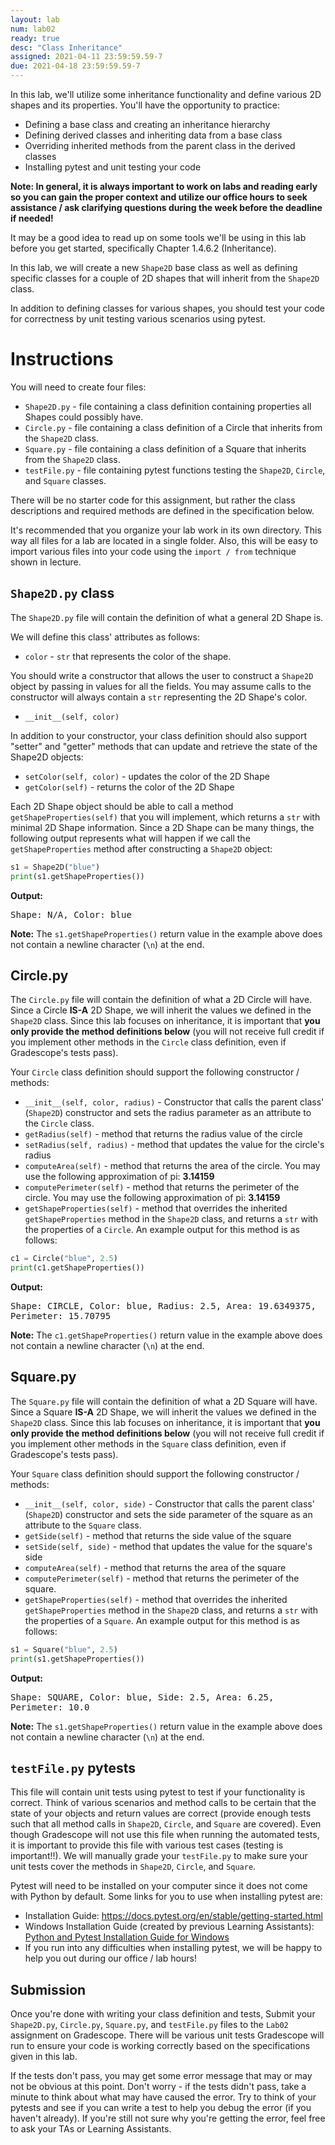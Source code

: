 ```yaml
---
layout: lab
num: lab02
ready: true
desc: "Class Inheritance"
assigned: 2021-04-11 23:59:59.59-7
due: 2021-04-18 23:59:59.59-7
---
```


In this lab, we'll utilize some inheritance functionality and define various 2D shapes and its properties. You'll have the opportunity to practice:

* Defining a base class and creating an inheritance hierarchy
* Defining derived classes and inheriting data from a base class
* Overriding inherited methods from the parent class in the derived classes
* Installing pytest and unit testing your code

**Note: In general, it is always important to work on labs and reading early so you can gain the proper context and utilize our office hours to seek assistance / ask clarifying questions during the week before the deadline if needed!**

It may be a good idea to read up on some tools we'll be using in this lab before you get started, specifically Chapter 1.4.6.2 (Inheritance).

In this lab, we will create a new `Shape2D` base class as well as defining specific classes for a couple of 2D shapes that will inherit from the `Shape2D` class.

In addition to defining classes for various shapes, you should test your code for correctness by unit testing various scenarios using pytest.

# Instructions

You will need to create four files:
* `Shape2D.py` - file containing a class definition containing properties all Shapes could possibly have.
* `Circle.py` - file containing a class definition of a Circle that inherits from the `Shape2D` class.
* `Square.py` - file containing a class definition of a Square that inherits from the `Shape2D` class.
* `testFile.py` - file containing pytest functions testing the `Shape2D`, `Circle`, and `Square` classes.

There will be no starter code for this assignment, but rather the class descriptions and required methods are defined in the specification below.

It's recommended that you organize your lab work in its own directory. This way all files for a lab are located in a single folder. Also, this will be easy to import various files into your code using the `import / from` technique shown in lecture.

## `Shape2D.py` class

The `Shape2D.py` file will contain the definition of what a general 2D Shape is.

We will define this class' attributes as follows:

* `color` - `str` that represents the color of the shape.

You should write a constructor that allows the user to construct a `Shape2D` object by passing in values for all the fields. You may assume calls to the constructor will always contain a `str` representing the 2D Shape's color.

* `__init__(self, color)`

In addition to your constructor, your class definition should also support "setter" and "getter" methods that can update and retrieve the state of the Shape2D objects:

* `setColor(self, color)` - updates the color of the 2D Shape
* `getColor(self)` - returns the color of the 2D Shape

Each 2D Shape object should be able to call a method `getShapeProperties(self)` that you will implement, which returns a `str` with minimal 2D Shape information. Since a 2D Shape can be many things, the following output represents what will happen if we call the `getShapeProperties` method after constructing a `Shape2D` object:

```python
s1 = Shape2D("blue")
print(s1.getShapeProperties())
```

<b> Output:</b>

<tt>
Shape: N/A, Color: blue
</tt>

<b>Note:</b> The `s1.getShapeProperties()` return value in the example above does not contain a newline character (`\n`) at the end.

## Circle.py

The `Circle.py` file will contain the definition of what a 2D Circle will have. Since a Circle **IS-A** 2D Shape, we will inherit the values we defined in the `Shape2D` class. Since this lab focuses on inheritance, it is important that **you only provide the method definitions below** (you will not receive full credit if you implement other methods in the `Circle` class definition, even if Gradescope's tests pass).

Your `Circle` class definition should support the following constructor / methods:

* `__init__(self, color, radius)` - Constructor that calls the parent class' (`Shape2D`) constructor and sets the radius parameter as an attribute to the `Circle` class.
* `getRadius(self)` - method that returns the radius value of the circle
* `setRadius(self, radius)` - method that updates the value for the circle's radius
* `computeArea(self)` - method that returns the area of the circle. You may use the following approximation of pi: **3.14159**
* `computePerimeter(self)` - method that returns the perimeter of the circle. You may use the following approximation of pi: **3.14159**
* `getShapeProperties(self)` - method that overrides the inherited `getShapeProperties` method in the `Shape2D` class, and returns a `str` with the properties of a `Circle`. An example output for this method is as follows:

```python
c1 = Circle("blue", 2.5)
print(c1.getShapeProperties())
```

<b> Output:</b>

<tt>
Shape: CIRCLE, Color: blue, Radius: 2.5, Area: 19.6349375, Perimeter: 15.70795
</tt>

<b>Note:</b> The `c1.getShapeProperties()` return value in the example above does not contain a newline character (`\n`) at the end.

## Square.py

The `Square.py` file will contain the definition of what a 2D Square will have. Since a Square **IS-A** 2D Shape, we will inherit the values we defined in the `Shape2D` class. Since this lab focuses on inheritance, it is important that **you only provide the method definitions below** (you will not receive full credit if you implement other methods in the `Square` class definition, even if Gradescope's tests pass).

Your `Square` class definition should support the following constructor / methods:

* `__init__(self, color, side)` - Constructor that calls the parent class' (`Shape2D`) constructor and sets the side parameter of the square as an attribute to the `Square` class.
* `getSide(self)` - method that returns the side value of the square
* `setSide(self, side)` - method that updates the value for the square's side
* `computeArea(self)` - method that returns the area of the square
* `computePerimeter(self)` - method that returns the perimeter of the square.
* `getShapeProperties(self)` - method that overrides the inherited `getShapeProperties` method in the `Shape2D` class, and returns a `str` with the properties of a `Square`. An example output for this method is as follows:

```python
s1 = Square("blue", 2.5)
print(s1.getShapeProperties())
```

<b> Output:</b>

<tt>
Shape: SQUARE, Color: blue, Side: 2.5, Area: 6.25, Perimeter: 10.0
</tt>

<b>Note:</b> The `s1.getShapeProperties()` return value in the example above does not contain a newline character (`\n`) at the end.

## `testFile.py` pytests

This file will contain unit tests using pytest to test if your functionality is correct. Think of various scenarios and method calls to be certain that the state of your objects and return values are correct (provide enough tests such that all method calls in `Shape2D`, `Circle`, and `Square` are covered). Even though Gradescope will not use this file when running the automated tests, it is important to provide this file with various test cases (testing is important!!). We will manually grade your `testFile.py` to make sure your unit tests cover the methods in `Shape2D`, `Circle`, and `Square`.

Pytest will need to be installed on your computer since it does not come with Python by default. Some links for you to use when installing pytest are:
* Installation Guide: <https://docs.pytest.org/en/stable/getting-started.html>
* Windows Installation Guide (created by previous Learning Assistants): [Python and Pytest Installation Guide for Windows](https://drive.google.com/file/d/1nPCwIA8cBAkiJ-kOKZFjkOskD94jmWYn/view)
* If you run into any difficulties when installing pytest, we will be happy to help you out during our office / lab hours!

## Submission

Once you're done with writing your class definition and tests, Submit your `Shape2D.py`, `Circle.py`, `Square.py`, and `testFile.py` files to the `Lab02` assignment on Gradescope. There will be various unit tests Gradescope will run to ensure your code is working correctly based on the specifications given in this lab.

If the tests don't pass, you may get some error message that may or may not be obvious at this point. Don't worry - if the tests didn't pass, take a minute to think about what may have caused the error. Try to think of your pytests and see if you can write a test to help you debug the error (if you haven't already). If you're still not sure why you're getting the error, feel free to ask your TAs or Learning Assistants.
